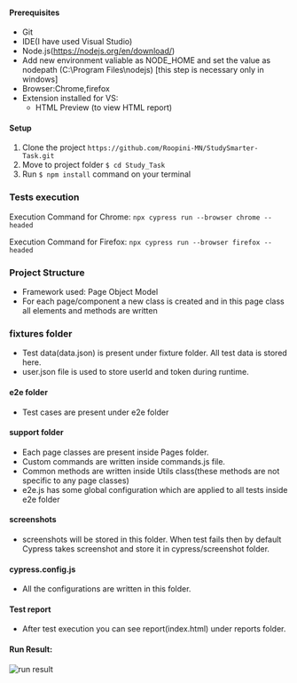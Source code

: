 #### Prerequisites

* Git
* IDE(I have used Visual Studio) 
* Node.js(https://nodejs.org/en/download/) 
* Add new environment valiable as NODE_HOME and set the value as nodepath (C:\Program Files\nodejs) [this step is necessary only in windows]
* Browser:Chrome,firefox
* Extension installed for VS: 
    * HTML Preview (to view HTML report)


#### Setup

1. Clone the project `https://github.com/Roopini-MN/StudySmarter-Task.git`
2. Move to project folder  `$ cd Study_Task `
3. Run `$ npm install` command on your terminal

### Tests execution

Execution Command for Chrome: ```npx cypress run --browser chrome --headed```

Execution Command for Firefox: ```npx cypress run --browser firefox --headed```


### Project Structure
* Framework used: Page Object Model
* For each page/component a new class is created and in this page class all elements and methods are written
### fixtures folder
* Test data(data.json) is present under fixture folder. All test data is stored here. 
* user.json file is used to store userId and token during runtime.
#### e2e folder
* Test cases are present under e2e folder
#### support folder
* Each page classes are present inside Pages folder. 
* Custom commands are written inside commands.js file.
* Common methods are written inside Utils class(these methods are not specific to any page classes)
* e2e.js has some global configuration which are applied to all tests inside e2e folder
#### screenshots
* screenshots will be stored in this folder. When test fails then by default Cypress takes screenshot and store it in cypress/screenshot folder.
#### cypress.config.js
* All the configurations are written in this folder.
#### Test report
* After test execution you can see report(index.html) under reports folder.

#### Run Result: 
![run result](cypress/screenshots/run.png)
